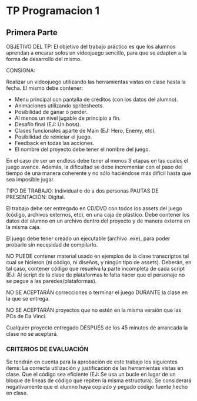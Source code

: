 # TP Programacion 1

## Primera Parte

OBJETIVO DEL TP:
El objetivo del trabajo práctico es que los alumnos aprendan a encarar solos un videojuego sencillo, para que se adapten a la forma de desarrollo del mismo.

CONSIGNA:

Realizar un videojuego utilizando las herramientas vistas en clase hasta la fecha. El mismo debe contener:

- Menu principal con pantalla de créditos (con los datos del alumno).
- Animaciones utilizando spritesheets.
- Posibilidad de ganar o perder.
- Al menos un nivel jugable de principio a fin.
- Desafío final (EJ: Un boss).
- Clases funcionales aparte de Main (EJ: Hero, Enemy, etc).
- Posibilidad de reiniciar el juego.
- Feedback en todas las acciones.
- El nombre del proyecto debe tener el nombre del juego. 

En el caso de ser un endless debe tener al menos 3 etapas en las 
cuales el juego avance. Además, la dificultad se debe incrementar con el paso del tiempo de una manera coherente y no sólo haciéndose más difícil hasta que sea imposible jugar.

TIPO DE TRABAJO:  Individual o de a dos personas
PAUTAS DE PRESENTACIÓN: Digital.

El trabajo debe ser entregado en CD/DVD con todos los assets del juego (código, archivos externos, etc), en una caja de plástico.
Debe contener los datos del alumno en un archivo dentro del proyecto y de manera externa en la misma caja.

El juego debe tener creado un ejecutable (archivo .exe), para poder probarlo sin necesidad de compilarlo.

NO PUEDE contener material usado en ejemplos de la clase transcriptos tal cual se hicieron (ni código, ni diseños, y ningún tipo de assets). Deberán, en tal caso, contener código que resuelva la parte incompleta de cada script (EJ: Al script de la clase de plataformas le falta hacer que el personaje no se pegue a las paredes/plataformas).

NO SE ACEPTARÁN correcciones o terminar el juego DURANTE la clase en la que se entrega.

NO SE ACEPTARÁN proyectos que no estén en la misma versión que las PCs de Da Vinci. 

Cualquier proyecto entregado DESPUÉS de los 45 minutos de arrancada la clase no se aceptará.

### CRITERIOS DE EVALUACIÓN

Se tendrán en cuenta para la aprobación de este trabajo los siguientes ítems:
La correcta utilización y justificación de las herramientas vistas en clase.
Que el código sea eficiente (EJ: Se usa un bucle en lugar de un bloque de líneas de código que repiten la misma estructura).
Se considerará negativamente que el alumno haya copiado y pegado código fuente hecho en clase.
